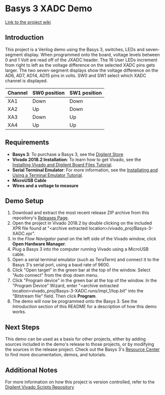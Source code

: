 Basys 3 XADC  Demo
==============
 [Link to the project wiki](https://reference.digilentinc.com/learn/programmable-logic/tutorials/basys-3-xadc/start)
 
Introduction
--------------
This project is a Verilog demo using the Basys 3, switches, LEDs and seven-segment display. When programmed onto the board, voltage levels between 0 and 1 Volt are read off of the JXADC header. The 16 User LEDs increment from right to left as the voltage difference on the selected XADC pins gets larger. The two seven-segment displays show the voltage difference on the AD6, AD7, AD14, AD15 pins in volts. SW0 and SW1 select which XADC channel is displayed.

| Channel | SW0 position| SW1 position |
| ------- | ----------- | ------------ |
| XA1     |    Down     |  Down        |
| XA2     |    Up       |  Down        |
| XA3     |    Down     |  Up          |
| XA4     |    Up       |  Up          |



 
 Requirements
--------------
* **Basys 3**: To purchase a Basys 3, see the [Digilent Store](https://store.digilentinc.com/basys-3-artix-7-fpga-trainer-board-recommended-for-introductory-users/)
* **Vivado 2018.2 Installation**: To learn how to get Vivado, see the [Installing Vivado and Digilent Board Files Tutorial](https://reference.digilentinc.com/vivado/installing-vivado/start).
* **Serial Terminal Emulator**: For more information, see the [Installating and Using a Terminal Emulator Tutorial](https://reference.digilentinc.com/learn/programmable-logic/tutorials/tera-term).
* **MicroUSB Cable**
* **Wires and a voltage to measure**

Demo Setup
--------------
1. Download and extract the most recent release ZIP archive from this repository's [Releases Page](https://github.com/Digilent/Basys-3-XADC/releases).
2. Open the project in Vivado 2018.2 by double clicking on the included XPR file found at "\<archive extracted location\>/vivado_proj/Basys-3-XADC.xpr".
3. In the *Flow Navigator* panel on the left side of the Vivado window, click **Open Hardware Manager**.
4. Plug a Basys 3 into the computer running Vivado using a MicroUSB cable.
5. Open a serial terminal emulator (such as TeraTerm) and connect it to the Basys 3's serial port, using a baud rate of 9600.
6. Click "Open target" in the green bar at the top of the window. Select "Auto connect" from the drop down menu.
7. Click "Program device" in the green bar at the top of the window. In the "Program Device" Wizard, enter "\<archive extracted location\>vivado_proj/Basys-3-XADC.runs/impl_1/top.bit" into the "Bitstream file" field. Then click **Program**.
8. The demo will now be programmed onto the Basys 3. See the *Introduction* section of this README for a description of how this demo works.


Next Steps
--------------
This demo can be used as a basis for other projects, either by adding sources included in the demo's release to those projects, or by modifying the sources in the release project. Check out the Basys 3's [Resource Center](https://reference.digilentinc.com/reference/programmable-logic/basys-3/start?redirect=1) to find more documentation, demos, and tutorials.

Additional Notes
--------------
For more information on how this project is version controlled, refer to the [Digilent Vivado Scripts Repository](https://github.com/digilent/digilent-vivado-scripts)
